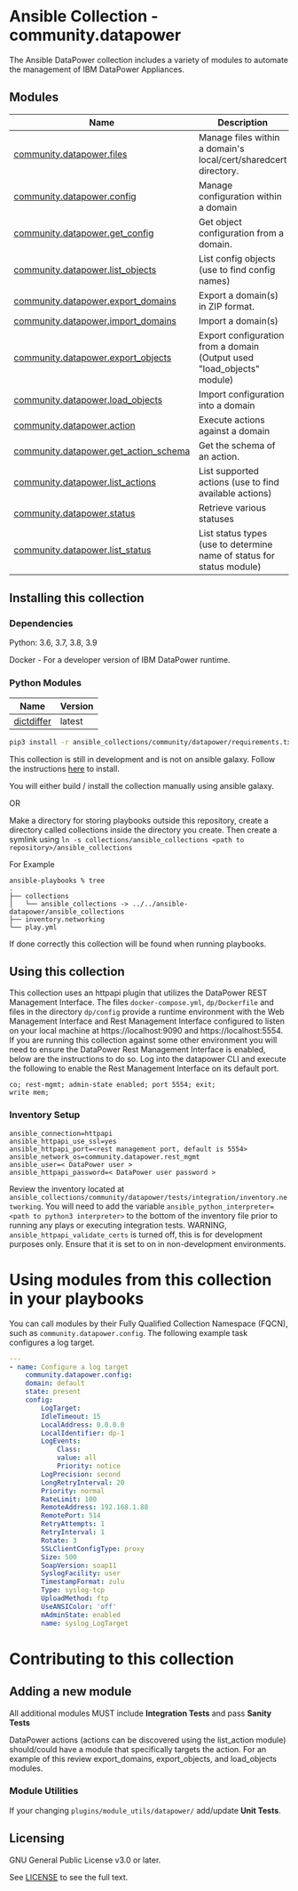 # Ansible Collection - community.datapower

The Ansible DataPower collection includes a variety of modules to automate
the management of IBM DataPower Appliances.


## Modules
Name | Description
--- | ---
[community.datapower.files]()|Manage files within a domain's local/cert/sharedcert directory.
[community.datapower.config]()|Manage configuration within a domain
[community.datapower.get_config]()|Get object configuration from a domain.
[community.datapower.list_objects]()|List config objects (use to find config names)
[community.datapower.export_domains]()|Export a domain(s) in ZIP format.
[community.datapower.import_domains]()|Import a domain(s)
[community.datapower.export_objects]()|Export configuration from a domain (Output used "load_objects" module)
[community.datapower.load_objects]()|Import configuration into a domain
[community.datapower.action]()|Execute actions against a domain
[community.datapower.get_action_schema]()|Get the schema of an action.
[community.datapower.list_actions]()|List supported actions (use to find available actions)
[community.datapower.status]()|Retrieve various statuses
[community.datapower.list_status]()|List status types (use to determine name of status for status module)


## Installing this collection

### Dependencies
Python: 3.6, 3.7, 3.8, 3.9

Docker - For a developer version of IBM DataPower runtime.

### Python Modules
Name | Version
--- | ---
[dictdiffer](https://github.com/inveniosoftware/dictdiffer)| latest

```bash
pip3 install -r ansible_collections/community/datapower/requirements.txt
```

This collection is still in development and is not on ansible galaxy.  Follow the instructions [here](https://cn-ansibledoc.readthedocs.io/zh_CN/latest/user_guide/collections_using.html) to install.

You will either build / install the collection manually using ansible galaxy.

OR

Make a directory for storing playbooks outside this repository, create a directory called collections inside the directory you create.  Then create a symlink using `ln -s collections/ansible_collections <path to repository>/ansible_collections`

For Example
 ```
ansible-playbooks % tree
.
├── collections
│   └── ansible_collections -> ../../ansible-datapower/ansible_collections
├── inventory.networking
└── play.yml
 ```
If done correctly this collection will be found when running playbooks.

## Using this collection
This collection uses an httpapi plugin that utilizes the DataPower REST Management Interface.  The files `docker-compose.yml`,  `dp/Dockerfile` and files in the directory `dp/config` provide a runtime environment with the Web Management Interface and Rest Management Interface configured to listen on your local machine at https://localhost:9090 and https://localhost:5554.  If you are running this collection against some other environment you will need to ensure the DataPower Rest Management Interface is enabled, below are the instructions to do so.
Log into the datapower CLI and execute the following to enable the Rest Management Interface on its default port.
```
co; rest-mgmt; admin-state enabled; port 5554; exit;
write mem;
```
### Inventory Setup

```
ansible_connection=httpapi
ansible_httpapi_use_ssl=yes
ansible_httpapi_port=<rest management port, default is 5554>
ansible_network_os=community.datapower.rest_mgmt
ansible_user=< DataPower user >
ansible_httpapi_password=< DataPower user password >
```
Review the inventory located at `ansible_collections/community/datapower/tests/integration/inventory.networking`.  You will need to add the variable `ansible_python_interpreter=<path to python3 interpreter>` to the bottom of the inventory file prior to running any plays or executing integration tests.  WARNING, `ansible_httpapi_validate_certs` is turned off, this is for development purposes only.  Ensure that it is set to on in non-development environments.

# Using modules from this collection in your playbooks

You can call modules by their Fully Qualified Collection Namespace (FQCN), such as `community.datapower.config`.
The following example task configures a log target.

```yaml
---
- name: Configure a log target
    community.datapower.config:
    domain: default
    state: present
    config:
        LogTarget:
        IdleTimeout: 15
        LocalAddress: 0.0.0.0
        LocalIdentifier: dp-1
        LogEvents:
            Class:
            value: all
            Priority: notice
        LogPrecision: second
        LongRetryInterval: 20
        Priority: normal
        RateLimit: 100
        RemoteAddress: 192.168.1.88
        RemotePort: 514
        RetryAttempts: 1
        RetryInterval: 1
        Rotate: 3
        SSLClientConfigType: proxy
        Size: 500
        SoapVersion: soap11
        SyslogFacility: user
        TimestampFormat: zulu
        Type: syslog-tcp
        UploadMethod: ftp
        UseANSIColor: 'off'
        mAdminState: enabled
        name: syslog_LogTarget
```

# Contributing to this collection
## Adding a new module

All additional modules MUST include **Integration Tests** and pass **Sanity Tests**

DataPower actions (actions can be discovered using the list_action module) should/could have a module that specifically targets the action.  For an example of this review export_domains, export_objects, and load_objects modules.

### Module Utilities

If your changing `plugins/module_utils/datapower/` add/update **Unit Tests**.

## Licensing

GNU General Public License v3.0 or later.

See [LICENSE](https://www.gnu.org/licenses/gpl-3.0.txt) to see the full text.